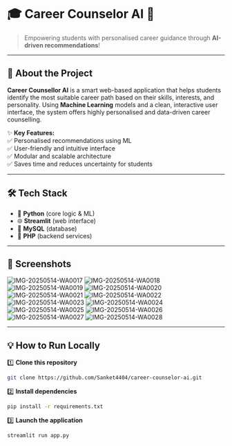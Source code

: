  # 🎓 **Career Counselor AI** 🤖

> Empowering students with personalised career guidance through **AI-driven recommendations**!

---

## 🚀 **About the Project**

**Career Counsellor AI** is a smart web-based application that helps students identify the most suitable career path based on their skills, interests, and personality. Using **Machine Learning** models and a clean, interactive user interface, the system offers highly personalised and data-driven career counselling.

✨ **Key Features:**  
✅ Personalised recommendations using ML  
✅ User-friendly and intuitive interface  
✅ Modular and scalable architecture  
✅ Saves time and reduces uncertainty for students  

---

## 🛠️ **Tech Stack**

- 🐍 **Python** (core logic & ML)  
- 🌐 **Streamlit** (web interface)  
- 🐘 **MySQL** (database)  
- 🐘 **PHP** (backend services)

---

## 📸 **Screenshots**
![IMG-20250514-WA0017](https://github.com/user-attachments/assets/727a6826-f7de-492f-b575-5cda725908a0)
![IMG-20250514-WA0018](https://github.com/user-attachments/assets/652547fb-b750-4774-bcda-031dc620b291)
![IMG-20250514-WA0019](https://github.com/user-attachments/assets/100c4899-3217-4111-afdb-97ffb8f1790b)
![IMG-20250514-WA0020](https://github.com/user-attachments/assets/1c71c782-b869-43c2-8720-cd81eadbfe0e)
![IMG-20250514-WA0021](https://github.com/user-attachments/assets/76027011-ae57-4501-9905-90f86322e098)
![IMG-20250514-WA0022](https://github.com/user-attachments/assets/75647f3e-22c8-4b9f-9a2e-c294f9a2bd54)
![IMG-20250514-WA0023](https://github.com/user-attachments/assets/81e75f50-b50e-4a80-8bdf-f2b905e880cd)
![IMG-20250514-WA0024](https://github.com/user-attachments/assets/93a8135a-7625-4c0e-b0a3-5ad71235606e)
![IMG-20250514-WA0025](https://github.com/user-attachments/assets/8d96ba77-32a5-416a-b9f8-e838ab71d985)
![IMG-20250514-WA0026](https://github.com/user-attachments/assets/1dddcbfa-8848-4b97-8a44-f8867a9095f1)
![IMG-20250514-WA0027](https://github.com/user-attachments/assets/b0eb2ce8-cc66-42ed-8985-76595a657e69)
![IMG-20250514-WA0028](https://github.com/user-attachments/assets/4d464cf7-0fa4-4f2b-8015-9c2403501a3a)


---

## 💡 **How to Run Locally**

1️⃣ **Clone this repository**  
```bash
git clone https://github.com/Sanket4404/career-counselor-ai.git
```



2️⃣ **Install dependencies**

```bash
pip install -r requirements.txt
```

3️⃣ **Launch the application**

```bash
streamlit run app.py
```
